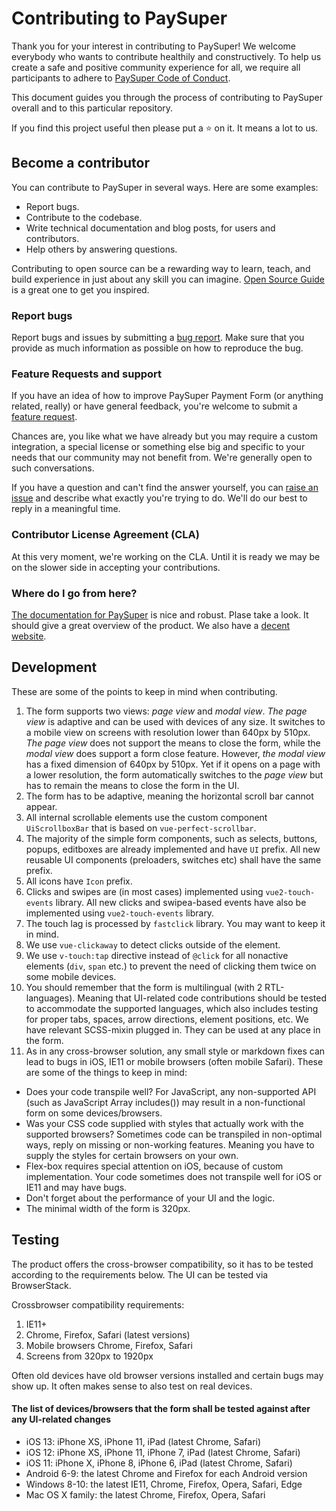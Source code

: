 # Contributing to PaySuper

Thank you for your interest in contributing to PaySuper! We welcome everybody who wants to contribute healthily and constructively. To help us create a safe and positive community experience for all, we require all participants to adhere to [PaySuper Code of Conduct](https://github.com/paysuper/code-of-conduct/blob/master/README.md).

This document guides you through the process of contributing to PaySuper overall and to this particular repository.

If you find this project useful then please put a ⭐️ on it. It means a lot to us.

## Become a contributor

You can contribute to PaySuper in several ways. Here are some examples:

- Report bugs.
- Contribute to the codebase.
- Write technical documentation and blog posts, for users and contributors.
- Help others by answering questions.

Contributing to open source can be a rewarding way to learn, teach, and build experience in just about any skill you can imagine. [Open Source Guide](https://opensource.guide/how-to-contribute/) is a great one to get you inspired.

### Report bugs

Report bugs and issues by submitting a [bug report](../../issues/new?labels=type%3A+bug&template=1-bug_report.md). Make sure that you provide as much information as possible on how to reproduce the bug.

### Feature Requests and support

If you have an idea of how to improve PaySuper Payment Form (or anything related, really) or have general feedback, you're welcome to submit a [feature request](../../issues/new?labels=type%3A+feature+request&template=2-feature_request.md).

Chances are, you like what we have already but you may require a custom integration, a special license or something else big and specific to your needs that our community may not benefit from. We're generally open to such conversations.

If you have a question and can't find the answer yourself, you can [raise an issue](../../issues/new?assignees=&labels=&template=support-request.md&title=I+have+a+question+about+%3Cthis+and+that%3E+%5BSupport%5D) and describe what exactly you're trying to do. We'll do our best to reply in a meaningful time.

### Contributor License Agreement (CLA)

At this very moment, we're working on the CLA. Until it is ready we may be on the slower side in accepting your contributions.

### Where do I go from here?

[The documentation for PaySuper](https://docs.pay.super.com/) is nice and robust. Plase take a look. It should give a great overview of the product. We also have a [decent website](https://pay.super.com/). 

## Development
These are some of the points to keep in mind when contributing.

1. The form supports two views: *page view* and *modal view*.
*The page view* is adaptive and can be used with devices of any size. It switches to a mobile view on screens with resolution lower than 640px by 510px. *The page view* does not support the means to close the form, while the *modal view* does support a form close feature.  However, *the modal view* has a fixed dimension of 640px by 510px. Yet if it opens on a page with a lower resolution, the form automatically switches to the *page view* but has to remain the means to close the form in the UI.
2. The form has to be adaptive, meaning the horizontal scroll bar cannot appear.
3. All internal scrollable elements use the custom component `UiScrollboxBar` that is based on  `vue-perfect-scrollbar`.
4. The majority of the simple form components, such as selects, buttons, popups, editboxes are already implemented and have `UI` prefix. All new reusable UI components (preloaders, switches etc) shall have the same prefix.
5. All icons have `Icon` prefix.
6. Clicks and swipes are (in most cases) implemented using `vue2-touch-events` library. All new clicks and swipea-based events have also be implemented using `vue2-touch-events` library.
7. The touch lag is processed by `fastclick` library. You may want to keep it in mind.
8. We use `vue-clickaway` to detect clicks outside of the element.  
9. We use `v-touch:tap` directive instead of `@click` for all nonactive elements (`div`, `span` etc.) to prevent the need of clicking them twice on some mobile devices. 
10. You should remember that the form is multilingual (with 2 RTL-languages). Meaning that UI-related code contributions should be tested to accommodate the supported languages, which also includes testing for proper tabs, spaces, arrow directions, element positions, etc. We have relevant SCSS-mixin plugged in. They can be used at any place in the form.
11. As in any cross-browser solution, any small style or markdown fixes can lead to bugs in iOS, IE11 or mobile browsers (often mobile Safari). These are some of the things to keep in mind:
* Does your code transpile well? For JavaScript, any non-supported API (such as JavaScript Array includes()) may result in a non-functional form on some devices/browsers.
* Was your CSS code supplied with styles that actually work with the supported browsers? Sometimes code can be transpiled in non-optimal ways, reply on missing or non-working features. Meaning you have to supply the styles for certain browsers on your own.
* Flex-box requires special attention on iOS, because of custom implementation. Your code sometimes does not transpile well for iOS or IE11 and may have bugs.
* Don't forget about the performance of your UI and the logic.  
* The minimal width of the form is 320px.


## Testing

The product offers the cross-browser compatibility, so it has to be tested according to the requirements below. The UI can be tested via BrowserStack.

Crossbrowser compatibility requirements:
1. IE11+
2. Chrome, Firefox, Safari (latest versions)
3. Mobile browsers Chrome, Firefox, Safari
4. Screens from 320px to 1920px

Often old devices have old browser versions installed and certain bugs may show up. It often makes sense to also test on real devices.

#### The list of devices/browsers that the form shall be tested against after any UI-related changes
* iOS 13: iPhone XS, iPhone 11, iPad (latest Chrome, Safari)
* iOS 12: iPhone XS, iPhone 11, iPhone 7, iPad (latest Chrome, Safari)
* iOS 11: iPhone X, iPhone 8, iPhone 6, iPad (latest Chrome, Safari)
* Android 6-9: the latest Chrome and Firefox for each Android version
* Windows 8-10: the latest IE11, Chrome, Firefox, Opera, Safari, Edge 
* Mac OS X family: the latest Chrome, Firefox, Opera, Safari
